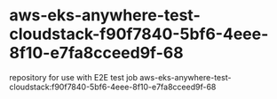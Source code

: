 # aws-eks-anywhere-test-cloudstack-f90f7840-5bf6-4eee-8f10-e7fa8cceed9f-68
repository for use with E2E test job aws-eks-anywhere-test-cloudstack:f90f7840-5bf6-4eee-8f10-e7fa8cceed9f-68
